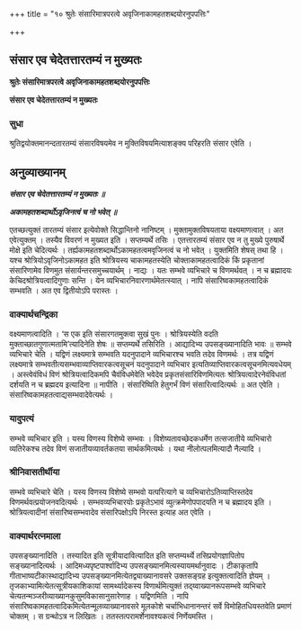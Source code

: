 +++
title = "१० श्रुतेः संसारिमात्रपरत्वे अवृजिनाकामहतशब्दयोरनुपपत्तिः"

+++


## संसार एव चेदेतत्तारतम्यं न मुख्यतः

**श्रुतेः संसारिमात्रपरत्वे अवृजिनाकामहतशब्दयोरनुपपत्तिः**

**संसार एव चेदेतत्तारतम्यं न मुख्यतः**

### **सुधा**

श्रुतिद्वयोक्तमानन्दतारतम्यं संसारविषयमेव न मुक्तिविषयमित्याशङ्क्य परिहरति संसार एवेति ।

## **अनुव्याख्यानम्**

***संसार एव चेदेतत्तारतम्यं न मुख्यतः ॥***

***अकामहतशब्दार्थोऽवृजिनत्वं च नो भवेत् ॥***

एतच्छत्युक्तं तारतम्यं संसार इत्येवोक्ते सिद्धान्तिनो नानिष्टम् । मुक्तामुक्तविषयताया वक्ष्यमाणत्वात् । अत एवेत्युक्तम् । तस्यैव विवरणं न मुख्यत इति । सप्तम्यर्थे तसिः । एतत्तारतम्यं संसार एव न तु मुख्ये पुरुषार्थे मोक्षे इति चेदित्यर्थः । तर्ह्यकामहतशब्दार्थोऽकामहतत्वमवृजिनत्वं च नो भवेत् । युक्तमिति शेषस् तथा हि । यश्च श्रोत्रियोऽवृजिनोऽकामहत इति श्रोत्रियस्य चाकामहतस्येति चोक्ताकामहतत्वादिकं किं प्रकृतानां संसारिणामेव विणमुत संसार्यन्तरसमुच्चयार्थम् । नाद्यः । यतः सम्भवे व्यभिचारे च विणमर्थवत् । न च ब्रह्मादयः केचिदश्रोत्रियत्वादिगुणाः सन्ति । येन व्यभिचारनिवारणार्थमेतत्स्यात् । नापि संसारिष्वकामहतत्वादिकं सम्भवति । अत एव द्वितीयोऽपि परास्तः ।

### **वाक्यार्थचन्द्रिका**

वक्ष्यमाणत्वादिति । ‘स एक इति संसारगतमुक्त्वा सुखं पुनः । श्रोत्रियस्येति वदति मुक्ताच्छातगुणात्मतामि’त्यादिनेति शेषः ॥ सप्तम्यर्थे तसिरिति । आद्यादिभ्य उपसङ्ख्यानादिति भावः ॥ सम्भवे व्यभिचारे चेति । यद्विणं लक्ष्यमात्रे सम्भवति यदनुपादाने व्यभिचारश्च भवति तदेव विणमर्थः । तत्र यद्विणं लक्ष्यमात्रे सम्भवतीत्यसम्भवाव्याप्तिवारकत्वसूचनं यदनुपादाने व्यभिचार इत्यतिव्याप्तिवारकत्वसूचनमित्यवधेयम् । अस्त्वेवंविधं विणं श्रोत्रियत्वादिकमपि चैवंविधमेवेति भवेदेव प्रकृतसंसारिविणमित्यतः श्रोत्रियत्वादेरनेवंविधतां दर्शयति न च ब्रह्मदय इत्यादिना ॥ नापीति । संसारिष्विति हेतुगर्भं विणं संसारित्वादित्यर्थः ॥ अत एवेति । संसारिष्वकामहतत्वाद्यसम्भवादेवेत्यर्थः ।

### **यादुपत्यं**

सम्भवे व्यभिचार इति । यस्य विणस्य विशेष्ये सम्भवः । विशेष्यतावच्छेदकधर्मेण तत्सजातीये व्यभिचारो व्यतिरेकश्च तदेव विणं सजातीयव्यावर्तकतया सार्थकमित्यर्थः । यथा नीलोत्पलमित्यादौ नैल्यादि ।

### **श्रीनिवासतीर्थीया**

सम्भवे व्यभिचारे चेति । यस्य विणस्य विशेष्ये सम्भवो यत्परित्यागे च व्यभिचारोऽतिव्याप्तिस्तदेव विणमर्थवत्प्रयोजनवदित्यर्थः । सम्भवव्यभिचारयोः प्रकृतेऽभावं व्युत्क्रमेणोपपादयति न च ब्रह्मादय इति । श्रोत्रियत्वादीनां संसारिष्वसम्भवादेव संसारिपक्षोऽपि निरस्त इत्याह अत एवेति ।

### **वाक्यार्थरत्नमाला**

उपसङ्ख्यानादिति । तस्यादित इति सूत्रीयादावित्यादित इति सप्तम्यर्थ्ये तसिप्रयोगज्ञापितोप सङ्ख्यानादित्यर्थः । आदिमध्यपृष्टपार्श्वादिभ्य उपसङ्ख्यानमित्यस्यायमर्थानुवादः । टीकाकृतापि गीताभाष्यटीकास्थाद्यादिभ्य उपसङ्ख्यानमित्येतद्व्याख्यानावसरे उक्तसङ्ग्रह इत्युक्तत्वादिति ज्ञेयम् । तृजकाभ्यामित्येतत्सूत्रीयकाशिकायां सामर्थ्यादेकस्य विणार्थमित्युक्तं तद्य्वाख्यानरूपसम्भवे व्यभिचारे चेत्यतन्मञ्जरीव्याख्यानकुसुमविकासानुसारेणाह । यद्विणमिति । नापि संसारिष्वकामहतत्वादिकमित्येतन्मूलव्याख्यानावसरे मूलकोशे चर्चाभिधानानन्तरं सर्वे विमोहितधियस्तवेति प्रमाणं चोक्तम् । स ग्रन्थोऽत्र न लिखितः । ततस्तत्परामर्शेनावश्यकत्वं निर्णेयमस्ति ।

